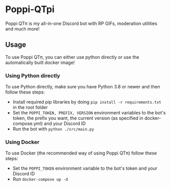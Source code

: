 # Poppi-QTpi
Poppi QTπ is my all-in-one Discord bot with RP GIFs, moderation utilities and much more!

## Usage
To use Poppi QTπ, you can either use python directly or use the automatically built docker image!

### Using Python directly
To use Python directly, make sure you have Python 3.8 or newer and then follow these steps:
- Install required pip libraries by doing `pip install -r requirements.txt` in the root folder
- Set the `POPPI_TOKEN, PREFIX, VERSION` environment variables to the bot's token, the prefix you want, the current version (as specified in docker-compose.yml) and your Discord ID
- Run the bot with `python ./src/main.py`

### Using Docker
To use Docker (the recommended way of using Poppi QTπ) follow these steps:
- Set the `POPPI_TOKEN` environment variable to the bot's token and your Discord ID
- Run `docker-compose up -d`